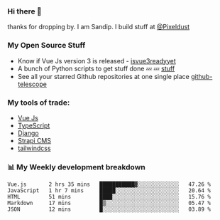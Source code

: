 ### Hi there 👋

thanks for dropping by.
I am Sandip. I build stuff at [@Pixeldust](github.com/pixeldust-in/)

###  **My Open Source Stuff**

 - Know if Vue Js version 3 is released -  [isvue3readyyet](https://github.com/sandiprb/isvue3readyyet)
 - A bunch of Python scripts to get stuff done 💤 💤 [stuff](https://github.com/sandiprb/stuff)
 - See all your starred Github repositories at one single place [github-telescope](https://github.com/sandiprb/github-telescope)



###  **My tools of trade:**
 - [Vue Js](https://github.com/vuejs/vue/)
 - [TypeScript](https://github.com/microsoft/TypeScript)
 - [Django](github.com/django/django)
 - [Strapi CMS](github.com/strapi/strapi)
 - [tailwindcss](https://github.com/tailwindlabs/tailwindcss)


###  📊 **My Weekly development breakdown**
<!--START_SECTION:waka-->
```text
Vue.js       2 hrs 35 mins   ███████████▓░░░░░░░░░░░░░   47.26 % 
JavaScript   1 hr 7 mins     █████░░░░░░░░░░░░░░░░░░░░   20.64 % 
HTML         51 mins         ████░░░░░░░░░░░░░░░░░░░░░   15.76 % 
Markdown     17 mins         █▒░░░░░░░░░░░░░░░░░░░░░░░   05.47 % 
JSON         12 mins         █░░░░░░░░░░░░░░░░░░░░░░░░   03.89 % 
```
<!--END_SECTION:waka-->

